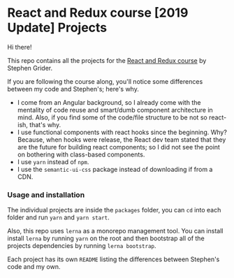 # React and Redux course [2019 Update] Projects

Hi there!

This repo contains all the projects for the 
[React and Redux course](https://www.udemy.com/react-redux/) by Stephen Grider.

If you are following the course along, you'll notice some differences
between my code and Stephen's; here's why.

* I come from an Angular background, so I already come with the mentality
of code reuse and smart/dumb component architecture in mind. Also, if you
find some of the code/file structure to be not so react-ish, that's why.
* I use functional components with react hooks since the beginning. Why?
Because, when hooks were release, the React dev team stated that they are
the future for building react components; so I did not see the point on
bothering with class-based components.
* I use `yarn` instead of `npm`.
* I use the  `semantic-ui-css` package instead of downloading if from a CDN. 


### Usage and installation

The individual projects are inside the `packages` folder, you can
`cd` into each folder and run `yarn` and `yarn start`.

Also, this repo uses `lerna` as a monorepo management tool. You can
install install `lerna` by running `yarn` on the root and then bootstrap
all of the projects dependencies by running `lerna bootstrap`.

Each project has its own `README` listing the differences between
Stephen's code and my own.


